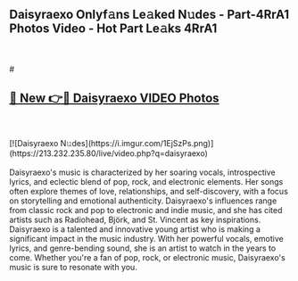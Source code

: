 ## Daisyraexo Onlyf𝚊ns Le𝚊ked N𝚞des - Part-4RrA1 Photos Video - Hot Part Le𝚊ks 4RrA1
<br>
<br>
# <h2><a href="https://213.232.235.80/live/video.php?q=daisyraexo">🔗 New 👉🔴 Daisyraexo VIDEO Photos</a></h2>
<br>
<br>
[![Daisyraexo N𝚞des](https://i.imgur.com/1EjSzPs.png)](https://213.232.235.80/live/video.php?q=daisyraexo)
<br>
<br>
Daisyraexo's music is characterized by her soaring vocals, introspective lyrics, and eclectic blend of pop, rock, and electronic elements. Her songs often explore themes of love, relationships, and self-discovery, with a focus on storytelling and emotional authenticity. Daisyraexo's influences range from classic rock and pop to electronic and indie music, and she has cited artists such as Radiohead, Björk, and St. Vincent as key inspirations. Daisyraexo is a talented and innovative young artist who is making a significant impact in the music industry. With her powerful vocals, emotive lyrics, and genre-bending sound, she is an artist to watch in the years to come. Whether you're a fan of pop, rock, or electronic music, Daisyraexo's music is sure to resonate with you.
<br>
<br>